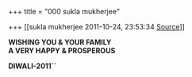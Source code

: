 +++
title = "000 sukla mukherjee"

+++
[[sukla mukherjee	2011-10-24, 23:53:34 [Source](https://groups.google.com/g/bvparishat/c/QRiN3vz05Dw)]]



**WISHING YOU & YOUR FAMILY   
**A VERY HAPPY & PROSPEROUS****

**DIWALI-2011``**

